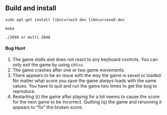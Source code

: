 ## Build and install

`sudo apt-get install libncurses5-dev libncursesw5-dev`

`make`

`./2048 or multi 2048`

#### Bug Hunt
1. The game stalls and does not react to any keyboard controls. You can only exit the game by using ctrl+c.
2. The game crashes after one or two game movements.
3. There appears to be an issue with the way the game is saved or loaded. No matter what score you save the game always loads with the same values. You have to quit and run the game two times to get the bug to reproduce. 
4. Restarting (r) the game after playing for a bit seems to cause the score for the next game to be incorrect. Quitting (q) the game and rerunning it appears to "fix" the broken score.

